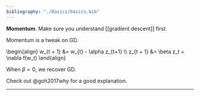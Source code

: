 ```yaml
---
bibliography: "./Basics/basics.bib"
---
```


**Momentum**. Make sure you understand [[gradient descent]] first.

Momentum is a tweak on GD.

\begin{align}
w_{t + 1} &= w_{t} - \alpha z_{t+1} \\\\
z_{t + 1} &= \beta z_t + \nabla f(w_t)
\end{align}

When $\beta = 0$, we recover GD.

Check out @goh2017why for a good explanation.

---